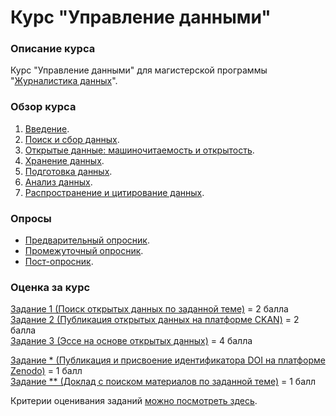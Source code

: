 # Курс "Управление данными"
### Описание курса

Курс "Управление данными" для магистерской программы "[Журналистика данных](https://www.hse.ru/ma/datajourn/)".


### Обзор курса

1. [Введение](https://github.com/HSEtraining/Data-Management-2019-course/blob/master/intro.md).
2. [Поиск и сбор данных](https://github.com/HSEtraining/Data-Management-2019-course/blob/master/lessons1-2.MD).     
3. [Открытые данные: машиночитаемость и открытость](https://github.com/HSEtraining/Data-Management-2019-course/blob/master/lesson3.md).
4. [Хранение данных](https://github.com/HSEtraining/Data-Management-2019-course/blob/master/lesson4.md).
5. [Подготовка данных](https://github.com/HSEtraining/Data-Management-2019-course/blob/master/lesson5.MD).
6. [Анализ данных](https://github.com/HSEtraining/Data-Management-2019-course/blob/master/lesson6.md).
7. [Распространение и цитирование данных](https://github.com/HSEtraining/Data-Management-2019-course/blob/master/lesson7.md).


### Опросы 
- [Предварительный опросник](https://goo.gl/forms/xIprFJMstEJKiBE03).         
- [Промежуточный опросник](...).
- [Пост-опросник](...).

### Оценка за курc       
[Задание 1 (Поиск открытых данных по заданной теме)](https://github.com/HSEtraining/Data-Management-2019-course/blob/master/tasks/task1.md) = 2 балла     
[Задание 2 (Публикация открытых данных на платформе CKAN)](https://github.com/HSEtraining/Data-Management-2019-course/blob/master/tasks/task2.md) = 2 балла     
[Задание 3 (Эссе на основе открытых данных)](https://github.com/HSEtraining/Data-Management-2019-course/blob/master/tasks/task3.md) = 4 балла    
     
[Задание * (Публикация и присвоение идентификатора DOI на платформе Zenodo)](https://github.com/HSEtraining/Data-Management-2019-course/blob/master/tasks/task4.md) = 1 балл     
[Задание ** (Доклад с поиском материалов по заданной теме)](https://github.com/HSEtraining/Data-Management-2019-course/blob/master/tasks/task5.md) = 1 балл     

Критерии оценивания заданий [можно посмотреть здесь](https://docs.google.com/spreadsheets/d/e/2PACX-1vTLcZV4N8MRtQDf4gwNRFMwgGvHZTIO5UgXg6X_nNAT4qZcFTE0akKKcnY_Dqoxp5p1fFk3_GV3lE8t/pubhtml?gid=1709635806&single=true).

